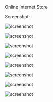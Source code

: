 Online Internet Store

Screenshot:

![screenshot](https://github.com/dmrsoft/online_internet_store/blob/master/screenshots/screenshot1.png "screenshot")

![screenshot](https://github.com/dmrsoft/online_internet_store/blob/master/screenshots/screenshot2.png "screenshot")

![screenshot](https://github.com/dmrsoft/online_internet_store/blob/master/screenshots/screenshot3.png "screenshot")

![screenshot](https://github.com/dmrsoft/online_internet_store/blob/master/screenshots/screenshot4.png "screenshot")

![screenshot](https://github.com/dmrsoft/online_internet_store/blob/master/screenshots/screenshot6.png "screenshot")

![screenshot](https://github.com/dmrsoft/online_internet_store/blob/master/screenshots/screenshot7.png "screenshot")

![screenshot](https://github.com/dmrsoft/online_internet_store/blob/master/screenshots/screenshot8.png "screenshot")

![screenshot](https://github.com/dmrsoft/online_internet_store/blob/master/screenshots/screenshot9.png "screenshot")
